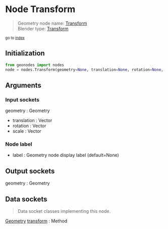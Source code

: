 
# Node Transform

> Geometry node name: [Transform](https://docs.blender.org/manual/en/latest/modeling/geometry_nodes/material/transform.html)<br>
  Blender type: [Transform](https://docs.blender.org/api/current/bpy.types.GeometryNodeTransform.html)
  
<sub>go to [index](/docs/index.md)</sub>

## Initialization

```python
from geonodes import nodes
node = nodes.Transform(geometry=None, translation=None, rotation=None, scale=None, label=None)
```



## Arguments


### Input sockets

geometry : Geometry
- translation : Vector
- rotation : Vector
- scale : Vector

### Node label

- label : Geometry node display label (default=None)

## Output sockets

geometry : Geometry

## Data sockets

> Data socket classes implementing this node.
  
[Geometry](/docs/sockets/Geometry.md) [transform](/docs/sockets/Geometry.md#transform) : Method

